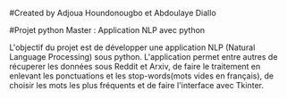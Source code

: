 #Created by Adjoua Houndonougbo et Abdoulaye Diallo

#Projet python Master :  Application NLP avec python

L'objectif du projet est de développer une application NLP (Natural Language Processing) sous python. L'application permet entre autres de récuperer les données sous Reddit et Arxiv, de faire le traitement en enlevant les ponctuations et les stop-words(mots vides en français), de choisir les mots les plus fréquents et de faire l'interface avec Tkinter.

